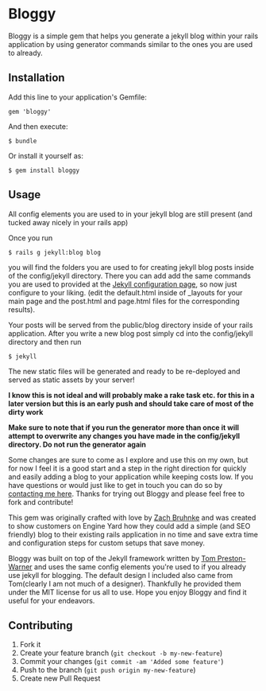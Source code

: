 # Bloggy

Bloggy is a simple gem that helps you generate a jekyll blog within your rails application by using generator commands similar to the ones you are used to already.

## Installation

Add this line to your application's Gemfile:

    gem 'bloggy'

And then execute:

    $ bundle

Or install it yourself as:

    $ gem install bloggy

## Usage

All config elements you are used to in your jekyll blog are still present (and tucked away nicely in your rails app)

Once you run 
    
    $ rails g jekyll:blog blog

you will find the folders you are used to for creating jekyll blog posts inside of the config/jekyll directory. There you can add add the same commands you are used to provided at the <a href="https://github.com/mojombo/jekyll/wiki/Configuration">Jekyll configuration page</a>, so now just configure to your liking. (edit the default.html inside of _layouts for your main page and the post.html and page.html files for the corresponding results).

Your posts will be served from the public/blog directory inside of your rails application. After you write a new blog post simply cd into the config/jekyll directory and then run 

    $ jekyll

The new static files will be generated and ready to be re-deployed and served as static assets by your server!

**I know this is not ideal and will probably make a rake task etc. for this in a later version but this is an early push and should take care of most of the dirty work**

**Make sure to note that if you run the generator more than once it will attempt to overwrite any changes you have made in the config/jekyll directory. Do not run the generator again**

Some changes are sure to come as I explore and use this on my own, but for now I feel it is a good start and a step in the right direction for quickly and easily adding a blog to your application while keeping costs low. If you have questions or would just like to get in touch you can do so by <a href="http://zachbruhnke.com/contact">contacting me here</a>. Thanks for trying out Bloggy and please feel free to fork and contribute!


This gem was originally crafted with love by <a href="http://zachbruhnke.com/">Zach Bruhnke</a> and was created to show customers on Engine Yard how they could add a simple (and SEO friendly) blog to their existing rails application in no time and save extra time and configuration steps for custom setups that save money.

Bloggy was built on top of the Jekyll framework written by <a href="http://tom.preston-werner.com/">Tom Preston-Warner</a> and uses the same config elements you're used to if you already use jekyll for blogging. The default design I included also came from Tom(clearly I am not much of a designer). Thankfully he provided them under the MIT license for us all to use. Hope you enjoy Bloggy and find it useful for your endeavors.

## Contributing

1. Fork it
2. Create your feature branch (`git checkout -b my-new-feature`)
3. Commit your changes (`git commit -am 'Added some feature'`)
4. Push to the branch (`git push origin my-new-feature`)
5. Create new Pull Request
